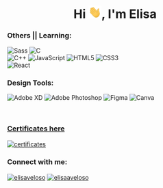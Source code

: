 <h1 align="center">Hi <img src="https://github.com/nicollecnunes/nicollecnunes/blob/main/Hi.gif" alt="hi gif" width="30px">, I'm Elisa</h1>

<h3 align="left">Others || Learning:</h3>
<p align="left">
   <img alt="Sass" src="https://img.shields.io/badge/SASS-hotpink.svg?style=for-the-badge&logo=SASS&logoColor=white"/>
   <img alt="C" src="https://img.shields.io/badge/c-%2300599C.svg?style=for-the-badge&logo=c&logoColor=white"/>
   <br>
   <img alt="C++" src="https://img.shields.io/badge/c++-%2300599C.svg?style=for-the-badge&logo=c%2B%2B&logoColor=white"/>
   <img alt="JavaScript" src="https://img.shields.io/badge/javascript-%23323330.svg?style=for-the-badge&logo=javascript&logoColor=%23F7DF1E"/>
   <img alt="HTML5" src="https://img.shields.io/badge/html5-%23E34F26.svg?style=for-the-badge&logo=html5&logoColor=white"/>
   <img alt="CSS3" src="https://img.shields.io/badge/css3-%231572B6.svg?style=for-the-badge&logo=css3&logoColor=white"/>
   <br>
   <img alt="React" src="https://img.shields.io/badge/react-%2320232a.svg?style=for-the-badge&logo=react&logoColor=%2361DAFB"/>
</p>

<h3 align="left">Design Tools:</h3>
<p align="left">
<img alt="Adobe XD" src="https://img.shields.io/badge/adobexd-%23FF26BE.svg?style=for-the-badge&logo=adobexd&logoColor=white"/>
<img alt="Adobe Photoshop" src="https://img.shields.io/badge/adobephotoshop-%2331A8FF.svg?style=for-the-badge&logo=adobephotoshop&logoColor=white"/>
<img alt="Figma" src="https://img.shields.io/badge/figma-%23F24E1E.svg?style=for-the-badge&logo=figma&logoColor=white"/>
<img alt="Canva" src="https://img.shields.io/badge/Canva-%2300C4CC.svg?style=for-the-badge&logo=Canva&logoColor=white"/>
</p>

<!---<h3 align="left">IDEs and Editors:</h3>
<p align="left">
<img alt="Visual Studio Code" src="https://img.shields.io/badge/VisualStudioCode-0078d7.svg?style=for-the-badge&logo=visual-studio-code&logoColor=white"/>
<img alt="Visual Studio" src="https://img.shields.io/badge/VisualStudio-5C2D91.svg?style=for-the-badge&logo=visual-studio&logoColor=white"/>
<img alt="Sublime Text" src="https://img.shields.io/badge/sublime_text-%23575757.svg?style=for-the-badge&logo=sublime-text&logoColor=important"/>
<img alt="PyCharm" src="https://img.shields.io/badge/pycharm-143?style=for-the-badge&logo=pycharm&logoColor=black&color=black&labelColor=green"/>
</p>-->

<br>

<!-- <div>
<p><img align="left" src="https://github-readme-stats.vercel.app/api/top-langs/?username=nicollecnunes&langs_count=10&show_icons=true&locale=en&layout=compact&theme=radical" alt="nicollecnunes" /> -->
<!--<p><img align="left" src="https://github-readme-stats.vercel.app/api?username=nicollecnunes&count_private=true&show_icons=true&locale=en&layout=compact&theme=radical" alt="nicollecnunes" />-->
</p>
  </div>
<!--<br></br><br></br><br></br><br></br>-->

<a href="https://github.com/nicollecnunes/certificates"><h3 align="left">Certificates here</h3></a>
<a href="https://drive.google.com/drive/folders/1wf2kTyqg8lDvf6MQMUpnpxmqo4n5d2Lo?usp=sharing" target="blank"><img align="center" src="https://www.svgrepo.com/show/144649/certificate.svg" alt="certificates" height="10" width="13" /></a>

<h3 align="left">Connect with me:</h3>

<p align="left">
<a href="https://linkedin.com/in/elisaveloso" target="blank"><img align="center" src="https://raw.githubusercontent.com/rahuldkjain/github-profile-readme-generator/master/src/images/icons/Social/linked-in-alt.svg" alt="elisaveloso" height="15" width="25" /></a>
<a href="mailto:elisaaveloso@gmail.com" target="blank"><img align="center" src="https://upload.wikimedia.org/wikipedia/commons/thumb/7/7e/Gmail_icon_%282020%29.svg/512px-Gmail_icon_%282020%29.svg.png" alt="elisaaveloso" height="10" width="13" /></a>
</p>


